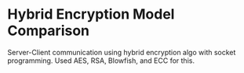 # Hybrid Encryption Model Comparison 
Server-Client communication using hybrid encryption algo with socket programming. Used AES, RSA, Blowfish, and ECC for this.  
